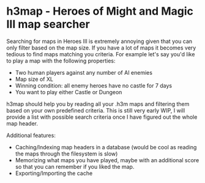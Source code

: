 # h3map - Heroes of Might and Magic III map searcher

Searching for maps in Heroes III is extremely annoying given that you can only filter based on the map size. If you have a lot of maps it becomes very tedious to find maps matching you criteria. For example let's say you'd like to play a map with the following properties: 
- Two human players against any number of AI enemies
- Map size of XL
- Winning condition: all enemy heroes have no castle for 7 days
- You want to play either Castle or Dungeon

h3map should help you by reading all your .h3m maps and filtering them based on your own predefined criteria. This is still very early WIP, I will provide a list with possible search criteria once I have figured out the whole map header.

Additional features:
- Caching/Indexing map headers in a database (would be cool as reading the maps through the filesystem is slow)
- Memorizing what maps you have played, maybe with an additional score so that you can remember if you liked the map.
- Exporting/Importing the cache